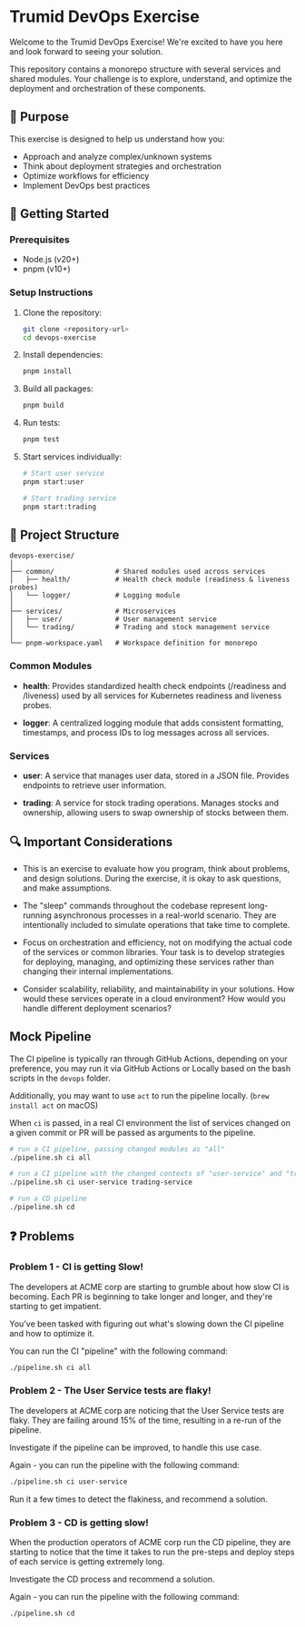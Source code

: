 # Trumid DevOps Exercise

Welcome to the Trumid DevOps Exercise! We're excited to have you here and look forward to seeing your solution.

This repository contains a monorepo structure with several services and shared modules. Your challenge is to explore, understand, and optimize the deployment and orchestration of these components.

## 🎯 Purpose

This exercise is designed to help us understand how you:
- Approach and analyze complex/unknown systems
- Think about deployment strategies and orchestration
- Optimize workflows for efficiency
- Implement DevOps best practices

## 🚀 Getting Started

### Prerequisites

- Node.js (v20+)
- pnpm (v10+)

### Setup Instructions

1. Clone the repository:
   ```bash
   git clone <repository-url>
   cd devops-exercise
   ```

2. Install dependencies:
   ```bash
   pnpm install
   ```

3. Build all packages:
   ```bash
   pnpm build
   ```

4. Run tests:
   ```bash
   pnpm test
   ```

5. Start services individually:
   ```bash
   # Start user service
   pnpm start:user
   
   # Start trading service
   pnpm start:trading
   ```

## 📁 Project Structure

```
devops-exercise/
│
├── common/               # Shared modules used across services
│   ├── health/           # Health check module (readiness & liveness probes)
│   └── logger/           # Logging module
│
├── services/             # Microservices
│   ├── user/             # User management service
│   └── trading/          # Trading and stock management service
│
└── pnpm-workspace.yaml   # Workspace definition for monorepo
```

### Common Modules

- **health**: Provides standardized health check endpoints (/readiness and /liveness) used by all services for Kubernetes readiness and liveness probes.
  
- **logger**: A centralized logging module that adds consistent formatting, timestamps, and process IDs to log messages across all services.

### Services

- **user**: A service that manages user data, stored in a JSON file. Provides endpoints to retrieve user information.

- **trading**: A service for stock trading operations. Manages stocks and ownership, allowing users to swap ownership of stocks between them.

## 🔍 Important Considerations

- This is an exercise to evaluate how you program, think about problems, and design solutions. During the exercise, it is okay to ask questions, and make assumptions.

- The "sleep" commands throughout the codebase represent long-running asynchronous processes in a real-world scenario. They are intentionally included to simulate operations that take time to complete.

- Focus on orchestration and efficiency, not on modifying the actual code of the services or common libraries. Your task is to develop strategies for deploying, managing, and optimizing these services rather than changing their internal implementations.

- Consider scalability, reliability, and maintainability in your solutions. How would these services operate in a cloud environment? How would you handle different deployment scenarios?

## Mock Pipeline

The CI pipeline is typically ran through GitHub Actions, depending on your preference, you may run it via GitHub Actions or Locally based on the bash scripts in the `devops` folder.

Additionally, you may want to use `act` to run the pipeline locally. (`brew install act` on macOS)

When `ci` is passed, in a real CI environment the list of services changed on a given commit or PR will be passed as arguments to the pipeline.

```bash
# run a CI pipeline, passing changed modules as "all"
./pipeline.sh ci all

# run a CI pipeline with the changed contexts of "user-service" and "trading-service"
./pipeline.sh ci user-service trading-service

# run a CD pipeline
./pipeline.sh cd
```

## ❓ Problems

### Problem 1 - CI is getting Slow!

The developers at ACME corp are starting to grumble about how slow CI is becoming. Each PR is beginning to take longer and longer, and they're starting to get impatient.

You've been tasked with figuring out what's slowing down the CI pipeline and how to optimize it.

You can run the CI "pipeline" with the following command:

```bash
./pipeline.sh ci all
```


### Problem 2 - The User Service tests are flaky!

The developers at ACME corp are noticing that the User Service tests are flaky. They are failing around 15% of the time, resulting in a re-run of the pipeline.

Investigate if the pipeline can be improved, to handle this use case.

Again - you can run the pipeline with the following command:

```bash
./pipeline.sh ci user-service
```

Run it a few times to detect the flakiness, and recommend a solution.


### Problem 3 - CD is getting slow!

When the production operators of ACME corp run the CD pipeline, they are starting to notice that the time it takes to run the pre-steps and deploy steps of each service is getting extremely long.

Investigate the CD process and recommend a solution.

Again - you can run the pipeline with the following command:

```bash
./pipeline.sh cd
```







